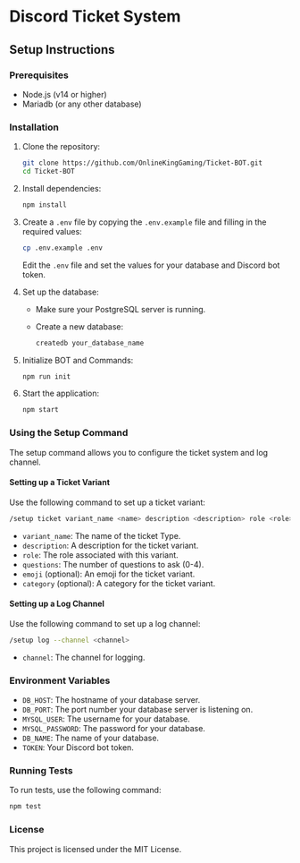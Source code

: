 # Discord Ticket System

## Setup Instructions

### Prerequisites

- Node.js (v14 or higher)
- Mariadb (or any other database)

### Installation

1. Clone the repository:

    ```sh
    git clone https://github.com/OnlineKingGaming/Ticket-BOT.git
    cd Ticket-BOT
    ```

2. Install dependencies:

    ```sh
    npm install
    ```

3. Create a `.env` file by copying the `.env.example` file and filling in the required values:

    ```sh
    cp .env.example .env
    ```

    Edit the `.env` file and set the values for your database and Discord bot token.

4. Set up the database:

    - Make sure your PostgreSQL server is running.
    - Create a new database:

        ```sh
        createdb your_database_name
        ```

5. Initialize BOT and Commands:

    ```sh
    npm run init
    ```

6. Start the application:

    ```sh
    npm start
    ```

### Using the Setup Command

The setup command allows you to configure the ticket system and log channel.

#### Setting up a Ticket Variant

Use the following command to set up a ticket variant:

```sh
/setup ticket variant_name <name> description <description> role <role> questions <number> [emoji <emoji>] [category <category>]
```

- `variant_name`: The name of the ticket Type.
- `description`: A description for the ticket variant.
- `role`: The role associated with this variant.
- `questions`: The number of questions to ask (0-4).
- `emoji` (optional): An emoji for the ticket variant.
- `category` (optional): A category for the ticket variant.

#### Setting up a Log Channel

Use the following command to set up a log channel:

```sh
/setup log --channel <channel>
```

- `channel`: The channel for logging.

### Environment Variables

- `DB_HOST`: The hostname of your database server.
- `DB_PORT`: The port number your database server is listening on.
- `MYSQL_USER`: The username for your database.
- `MYSQL_PASSWORD`: The password for your database.
- `DB_NAME`: The name of your database.
- `TOKEN`: Your Discord bot token.

### Running Tests

To run tests, use the following command:

```sh
npm test
```

### License

This project is licensed under the MIT License.
